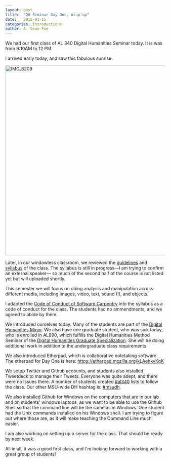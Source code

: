 ```yaml
---
layout: post
title:  "DH Seminar Day One, Wrap-up"
date:   2015-01-15
categories: introductions
author: A. Sean Pue
---
```


We had our first class of AL 340 Digital Humanities Seminar today.
It is was from 9:10AM to 12 PM.

I arrived early today, and saw this fabulous sunrise:

<a href="https://www.flickr.com/photos/129471681@N03/16107677198" title="IMG_6209 by Sean Pue, on Flickr"><img src="https://farm8.staticflickr.com/7582/16107677198_f23ba5618f_c.jpg" width="800" height="600" alt="IMG_6209"></a>

Later, in our windowless classroom, we reviewed the [guidelines] and [syllabus] of the class. The
syllabus is still in progress—I am trying to confirm an external speaker—
so much of the second half of the course is not listed yet but will uploaded shortly.

This semester we will focus on doing analysis and manipulation across different media,
including images, video, text, sound (!), and objects.

I adapted the [Code of Conduct of Software Carpentry]
into the syllabus as a code of conduct for the class. The students had no
ammendments, and we agreed to abide by them.

We introduced ourselves today. Many of the students are part of the
[Digital Humanities Minor]. We also have one graduate student, who was sick today, who
is enrolled in AL890, which fulfills the Digital Humanities Method Seminar of
the [Digital Humanities Graduate Specialization]. She will be doing additional work in addition to the undergraduate class requirements.

We also introduced Etherpad, which is collaborative notetaking software. The etherpad
for Day One is here: https://etherpad.mozilla.org/kLAehkvKqK

We setup Twitter and Github accounts, and students also installed Tweetdeck to manage
their Tweets. Everyone was quite adept, and there were no issues there. A number of students
created [#al340] lists to follow the class. Our other MSU-wide DH hashtag is: [#msudh].

We also installed Github for Windows on the computers that are in our lab and on students' windows laptops, as we want to be able to use the Github Shell so that the command line will be the same as in Windows. One student had the Unix commands installed on his Windows shell. I am trying to figure out where those are, as it will make teaching the Command Line much easier.

I am also working on setting up a server for the class. That should be ready by next week.  

All in all, it was a good first class, and I'm looking forward to working with a great group of students!



[Digital Humanities Minor]: http://dh.cal.msu.edu/index.php/curriculum/undergrad/digital-humanities-minor/
[Digital Humanities Graduate Specialization]: http://dh.cal.msu.edu/index.php/curriculum/graduate-specialization/
[guidelines]: \guidelines
[syllabus]: \syllabus
[Code of Conduct of Software Carpentry]: http://software-carpentry.org/conduct.html
[#al340]: https://twitter.com/#al340
[#msudh]: https://twitter.com/#msudh

